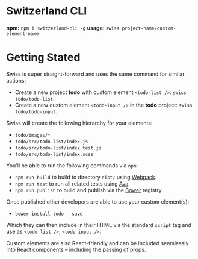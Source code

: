 # Switzerland CLI

**npm:** `npm i switzerland-cli -g`
**usage**: `swiss project-name/custom-element-name`

# Getting Stated

Swiss is super straight-forward and uses the same command for similar actions:

* Create a new project **todo** with custom element `<todo-list />`: `swiss todo/todo-list`.
* Create a new custom element `<todo-input />` in the **todo** project: `swiss todo/todo-input`.

Swiss will create the following hierarchy for your elements:

* `todo/images/*`
* `todo/src/todo-list/index.js`
* `todo/src/todo-list/index.test.js`
* `todo/src/todo-list/index.scss`

You'll be able to run the following commands via `npm`:

* `npm run build` to build to directory `dist/` using [Webpack](https://webpack.js.org/).
* `npm run test` to run all related tests using [Ava](https://github.com/avajs/ava).
* `npm run publish` to build and publish via the [Bower](https://bower.io/) registry.

Once published other developers are able to use your custom element(s):

* `bower install todo --save`

Which they can then include in their HTML via the standard `script` tag and use as `<todo-list />`, `<todo-input />`.

Custom elements are also React-friendly and can be included seamlessly into React components &ndash; including the passing of props.
